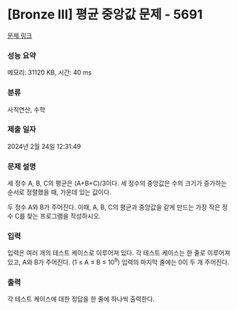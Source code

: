 # [Bronze III] 평균 중앙값 문제 - 5691 

[문제 링크](https://www.acmicpc.net/problem/5691) 

### 성능 요약

메모리: 31120 KB, 시간: 40 ms

### 분류

사칙연산, 수학

### 제출 일자

2024년 2월 24일 12:31:49

### 문제 설명

<p>
	세 정수 A, B, C의 평균은 (A+B+C)/3이다. 세 정수의 중앙값은 수의 크기가 증가하는 순서로 정렬했을 때, 가운데 있는 값이다.</p>

<p>
	두 정수 A와 B가 주어진다. 이때, A, B, C의 평균과 중앙값을 같게 만드는 가장 작은 정수 C를 찾는 프로그램을 작성하시오.</p>

### 입력 

 <p>
	입력은 여러 개의 테스트 케이스로 이루어져 있다. 각 테스트 케이스는 한 줄로 이루어져 있고, A와 B가 주어진다. (1 ≤ A ≤ B ≤ 10<sup>9</sup>) 입력의 마지막 줄에는 0이 두 개 주어진다. </p>

### 출력 

 <p>
	각 테스트 케이스에 대한 정답을 한 줄에 하나씩 출력한다.</p>

